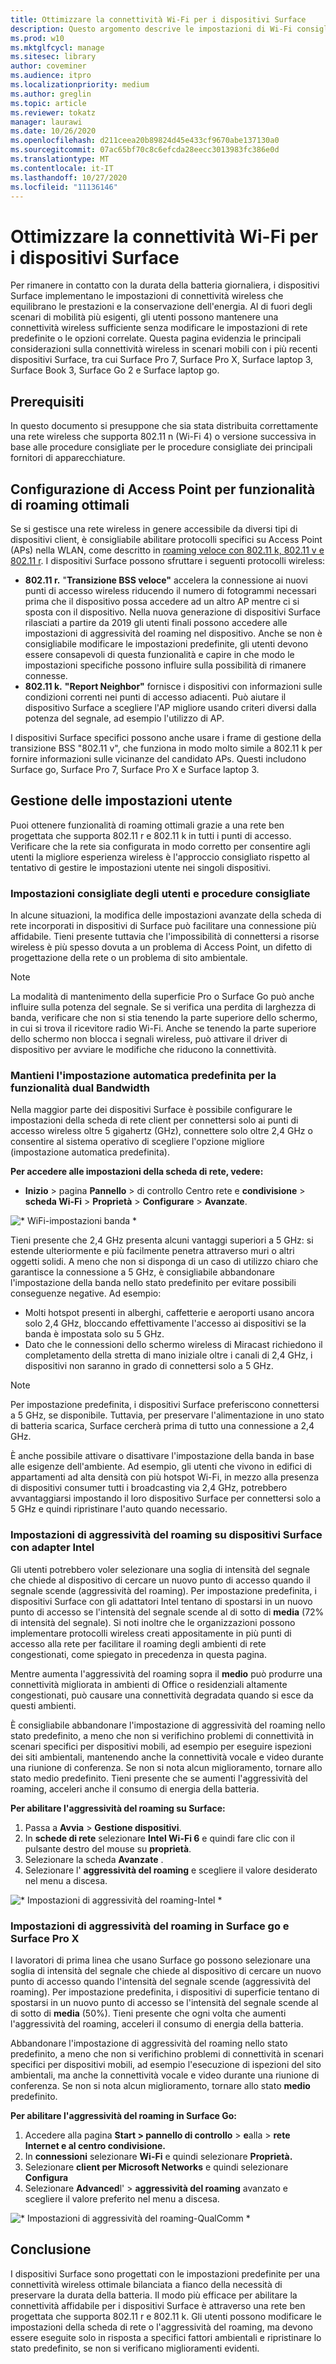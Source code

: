 ```yaml
---
title: Ottimizzare la connettività Wi-Fi per i dispositivi Surface
description: Questo argomento descrive le impostazioni di Wi-Fi consigliate per garantire che i dispositivi Surface rimangano connessi in ambienti di rete congestionati e scenari mobili.
ms.prod: w10
ms.mktglfcycl: manage
ms.sitesec: library
author: coveminer
ms.audience: itpro
ms.localizationpriority: medium
ms.author: greglin
ms.topic: article
ms.reviewer: tokatz
manager: laurawi
ms.date: 10/26/2020
ms.openlocfilehash: d211ceea20b89824d45e433cf9670abe137130a0
ms.sourcegitcommit: 07ac65bf70c8c6efcda28eecc3013983fc386e0d
ms.translationtype: MT
ms.contentlocale: it-IT
ms.lasthandoff: 10/27/2020
ms.locfileid: "11136146"
---
```

# Ottimizzare la connettività Wi-Fi per i dispositivi Surface


Per rimanere in contatto con la durata della batteria giornaliera, i dispositivi Surface implementano le impostazioni di connettività wireless che equilibrano le prestazioni e la conservazione dell'energia. Al di fuori degli scenari di mobilità più esigenti, gli utenti possono mantenere una connettività wireless sufficiente senza modificare le impostazioni di rete predefinite o le opzioni correlate. Questa pagina evidenzia le principali considerazioni sulla connettività wireless in scenari mobili con i più recenti dispositivi Surface, tra cui Surface Pro 7, Surface Pro X, Surface laptop 3, Surface Book 3, Surface Go 2 e Surface laptop go.  

## Prerequisiti

In questo documento si presuppone che sia stata distribuita correttamente una rete wireless che supporta 802.11 n (Wi-Fi 4) o versione successiva in base alle procedure consigliate per le procedure consigliate dei principali fornitori di apparecchiature.

## Configurazione di Access Point per funzionalità di roaming ottimali

Se si gestisce una rete wireless in genere accessibile da diversi tipi di dispositivi client, è consigliabile abilitare protocolli specifici su Access Point (APs) nella WLAN, come descritto in [roaming veloce con 802.11 k, 802.11 v e 802.11 r](https://docs.microsoft.com/windows-hardware/drivers/network/fast-roaming-with-802-11k--802-11v--and-802-11r). I dispositivi Surface possono sfruttare i seguenti protocolli wireless:

- **802.11 r.** "**Transizione BSS veloce"** accelera la connessione ai nuovi punti di accesso wireless riducendo il numero di fotogrammi necessari prima che il dispositivo possa accedere ad un altro AP mentre ci si sposta con il dispositivo. Nella nuova generazione di dispositivi Surface rilasciati a partire da 2019 gli utenti finali possono accedere alle impostazioni di aggressività del roaming nel dispositivo. Anche se non è consigliabile modificare le impostazioni predefinite, gli utenti devono essere consapevoli di questa funzionalità e capire in che modo le impostazioni specifiche possono influire sulla possibilità di rimanere connesse.
- **802.11 k.** **"Report Neighbor"** fornisce i dispositivi con informazioni sulle condizioni correnti nei punti di accesso adiacenti. Può aiutare il dispositivo Surface a scegliere l'AP migliore usando criteri diversi dalla potenza del segnale, ad esempio l'utilizzo di AP.

I dispositivi Surface specifici possono anche usare i frame di gestione della transizione BSS "802.11 v", che funziona in modo molto simile a 802.11 k per fornire informazioni sulle vicinanze del candidato APs. Questi includono Surface go, Surface Pro 7, Surface Pro X e Surface laptop 3. 

## Gestione delle impostazioni utente

Puoi ottenere funzionalità di roaming ottimali grazie a una rete ben progettata che supporta 802.11 r e 802.11 k in tutti i punti di accesso. Verificare che la rete sia configurata in modo corretto per consentire agli utenti la migliore esperienza wireless è l'approccio consigliato rispetto al tentativo di gestire le impostazioni utente nei singoli dispositivi. 

### Impostazioni consigliate degli utenti e procedure consigliate

In alcune situazioni, la modifica delle impostazioni avanzate della scheda di rete incorporati in dispositivi di Surface può facilitare una connessione più affidabile. Tieni presente tuttavia che l'impossibilità di connettersi a risorse wireless è più spesso dovuta a un problema di Access Point, un difetto di progettazione della rete o un problema di sito ambientale.

> [!NOTE]
> La modalità di mantenimento della superficie Pro o Surface Go può anche influire sulla potenza del segnale. Se si verifica una perdita di larghezza di banda, verificare che non si stia tenendo la parte superiore dello schermo, in cui si trova il ricevitore radio Wi-Fi. Anche se tenendo la parte superiore dello schermo non blocca i segnali wireless, può attivare il driver di dispositivo per avviare le modifiche che riducono la connettività.

### Mantieni l'impostazione automatica predefinita per la funzionalità dual Bandwidth

Nella maggior parte dei dispositivi Surface è possibile configurare le impostazioni della scheda di rete client per connettersi solo ai punti di accesso wireless oltre 5 gigahertz (GHz), connettere solo oltre 2,4 GHz o consentire al sistema operativo di scegliere l'opzione migliore (impostazione automatica predefinita).

**Per accedere alle impostazioni della scheda di rete, vedere:**

- **Inizio**  >  pagina **Pannello**  >  di controllo Centro rete e **condivisione**  >  **scheda Wi-Fi**  >  **Proprietà**  >  **Configurare**  >  **Avanzate**.

![* WiFi-impostazioni banda *](images/wifi-band.png) <br>

Tieni presente che 2,4 GHz presenta alcuni vantaggi superiori a 5 GHz: si estende ulteriormente e più facilmente penetra attraverso muri o altri oggetti solidi. A meno che non si disponga di un caso di utilizzo chiaro che garantisce la connessione a 5 GHz, è consigliabile abbandonare l'impostazione della banda nello stato predefinito per evitare possibili conseguenze negative. Ad esempio:


- Molti hotspot presenti in alberghi, caffetterie e aeroporti usano ancora solo 2,4 GHz, bloccando effettivamente l'accesso ai dispositivi se la banda è impostata solo su 5 GHz.
- Dato che le connessioni dello schermo wireless di Miracast richiedono il completamento della stretta di mano iniziale oltre i canali di 2,4 GHz, i dispositivi non saranno in grado di connettersi solo a 5 GHz.

> [!NOTE]
> Per impostazione predefinita, i dispositivi Surface preferiscono connettersi a 5 GHz, se disponibile. Tuttavia, per preservare l'alimentazione in uno stato di batteria scarica, Surface cercherà prima di tutto una connessione a 2,4 GHz.

È anche possibile attivare o disattivare l'impostazione della banda in base alle esigenze dell'ambiente. Ad esempio, gli utenti che vivono in edifici di appartamenti ad alta densità con più hotspot Wi-Fi, in mezzo alla presenza di dispositivi consumer tutti i broadcasting via 2,4 GHz, potrebbero avvantaggiarsi impostando il loro dispositivo Surface per connettersi solo a 5 GHz e quindi ripristinare l'auto quando necessario.

### Impostazioni di aggressività del roaming su dispositivi Surface con adapter Intel 

Gli utenti potrebbero voler selezionare una soglia di intensità del segnale che chiede al dispositivo di cercare un nuovo punto di accesso quando il segnale scende (aggressività del roaming). Per impostazione predefinita, i dispositivi Surface con gli adattatori Intel tentano di spostarsi in un nuovo punto di accesso se l'intensità del segnale scende al di sotto di **media** (72% di intensità del segnale). Si noti inoltre che le organizzazioni possono implementare protocolli wireless creati appositamente in più punti di accesso alla rete per facilitare il roaming degli ambienti di rete congestionati, come spiegato in precedenza in questa pagina. 

Mentre aumenta l'aggressività del roaming sopra il **medio** può produrre una connettività migliorata in ambienti di Office o residenziali altamente congestionati, può causare una connettività degradata quando si esce da questi ambienti. 

È consigliabile abbandonare l'impostazione di aggressività del roaming nello stato predefinito, a meno che non si verifichino problemi di connettività in scenari specifici per dispositivi mobili, ad esempio per eseguire ispezioni dei siti ambientali, mantenendo anche la connettività vocale e video durante una riunione di conferenza. Se non si nota alcun miglioramento, tornare allo stato medio predefinito. Tieni presente che se aumenti l'aggressività del roaming, acceleri anche il consumo di energia della batteria. 

**Per abilitare l'aggressività del roaming su Surface:**

1. Passa a **Avvia**  >  **Gestione dispositivi**.
2. In **schede di rete** selezionare **Intel Wi-Fi 6** e quindi fare clic con il pulsante destro del mouse su **proprietà**.
3. Selezionare la scheda **Avanzate** .
4. Selezionare l' **aggressività del roaming** e scegliere il valore desiderato nel menu a discesa.

![* Impostazioni di aggressività del roaming-Intel *](images/wifi-roaming-int.png) <br>

### Impostazioni di aggressività del roaming in Surface go e Surface Pro X

I lavoratori di prima linea che usano Surface go possono selezionare una soglia di intensità del segnale che chiede al dispositivo di cercare un nuovo punto di accesso quando l'intensità del segnale scende (aggressività del roaming). Per impostazione predefinita, i dispositivi di superficie tentano di spostarsi in un nuovo punto di accesso se l'intensità del segnale scende al di sotto di **media** (50%). Tieni presente che ogni volta che aumenti l'aggressività del roaming, acceleri il consumo di energia della batteria.

Abbandonare l'impostazione di aggressività del roaming nello stato predefinito, a meno che non si verifichino problemi di connettività in scenari specifici per dispositivi mobili, ad esempio l'esecuzione di ispezioni del sito ambientali, ma anche la connettività vocale e video durante una riunione di conferenza. Se non si nota alcun miglioramento, tornare allo stato **medio** predefinito.

**Per abilitare l'aggressività del roaming in Surface Go:**

1. Accedere alla pagina **Start > pannello di controllo**  >  **e**alla  >  **rete Internet e al centro condivisione.**
2. In **connessioni** selezionare **Wi-Fi** e quindi selezionare **Proprietà.**
3. Selezionare **client per Microsoft Networks** e quindi selezionare **Configura**
4. Selezionare **Advanced**l'  >  **aggressività del roaming** avanzato e scegliere il valore preferito nel menu a discesa.

![* Impostazioni di aggressività del roaming-QualComm *](images/wifi-roaming.png) <br>


## Conclusione

I dispositivi Surface sono progettati con le impostazioni predefinite per una connettività wireless ottimale bilanciata a fianco della necessità di preservare la durata della batteria. Il modo più efficace per abilitare la connettività affidabile per i dispositivi Surface è attraverso una rete ben progettata che supporta 802.11 r e 802.11 k. Gli utenti possono modificare le impostazioni della scheda di rete o l'aggressività del roaming, ma devono essere eseguite solo in risposta a specifici fattori ambientali e ripristinare lo stato predefinito, se non si verificano miglioramenti evidenti.
